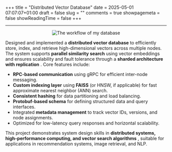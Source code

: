 +++
title = "Distributed Vector Database"
date = 2025-05-01 07:07:07+01:00
draft = false
slug = ""
comments = true
showpagemeta = false
showReadingTime = false
+++

---

<div style="text-align: center;">
  <img src="/img/DB.jpg" alt="The workflow of my database" style="max-width: 80%; height: auto;">
</div>

Designed and implemented a **distributed vector database** to efficiently store, index, and retrieve high-dimensional vectors across multiple nodes. The system supports **parallel similarity search** using vector embeddings and ensures scalability and fault tolerance through a  **sharded architecture with replication** . Core features include:

* **RPC-based communication** using gRPC for efficient inter-node messaging.
* **Custom indexing layer** using **FAISS** (or HNSW, if applicable) for fast approximate nearest neighbor (ANN) search.
* **Consistent hashing** for data partitioning and load balancing.
* **Protobuf-based schema** for defining structured data and query interfaces.
* Integrated **metadata management** to track vector IDs, versions, and node assignments.
* Optimized for low-latency query responses and horizontal scalability.

This project demonstrates system design skills in  **distributed systems, high-performance computing, and vector search algorithms** , suitable for applications in recommendation systems, image retrieval, and NLP.
